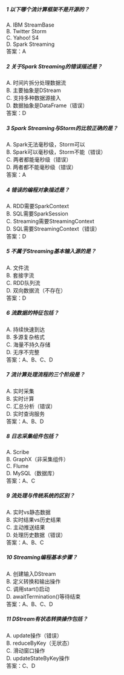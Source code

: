 ##### 1 以下哪个流计算框架不是开源的？
A. IBM StreamBase  
B. Twitter Storm  
C. Yahoo! S4  
D. Spark Streaming  
答案：A

##### 2 关于Spark Streaming的错误描述是？
A. 时间片拆分处理数据流  
B. 主要抽象是DStream  
C. 支持多种数据源接入  
D. 数据抽象是DataFrame（错误）  
答案：D

##### 3 Spark Streaming与Storm的比较正确的是？
A. Spark无法毫秒级，Storm可以  
B. Spark可以毫秒级，Storm不能（错误）  
C. 两者都能毫秒级（错误）  
D. 两者都不能毫秒级（错误）  
答案：A

##### 4 错误的编程对象描述是？
A. RDD需要SparkContext  
B. SQL需要SparkSession  
C. Streaming需要StreamingContext  
D. SQL需要StreamingContext（错误）  
答案：D

##### 5 不属于Streaming基本输入源的是？
A. 文件流  
B. 套接字流  
C. RDD队列流  
D. 双向数据流（不存在）  
答案：D

##### 6 流数据的特征包括？
A. 持续快速到达  
B. 多源复杂格式  
C. 海量不持久存储  
D. 无序不完整  
答案：A、B、C、D

##### 7 流计算处理流程的三个阶段是？
A. 实时采集  
B. 实时计算  
C. 汇总分析（错误）  
D. 实时查询服务  
答案：A、B、D

##### 8 日志采集组件包括？
A. Scribe  
B. GraphX（非采集组件）  
C. Flume  
D. MySQL（数据库）  
答案：A、C

##### 9 流处理与传统系统的区别？
A. 实时vs静态数据  
B. 实时结果vs历史结果  
C. 主动推送结果  
D. 处理历史数据（错误）  
答案：A、B、C

##### 10 Streaming编程基本步骤？
A. 创建输入DStream  
B. 定义转换和输出操作  
C. 调用start()启动  
D. awaitTermination()等待结束  
答案：A、B、C、D

##### 11 DStream有状态转换操作包括？
A. update操作（错误）  
B. reduceByKey（无状态）  
C. 滑动窗口操作  
D. updateStateByKey操作  
答案：C、D